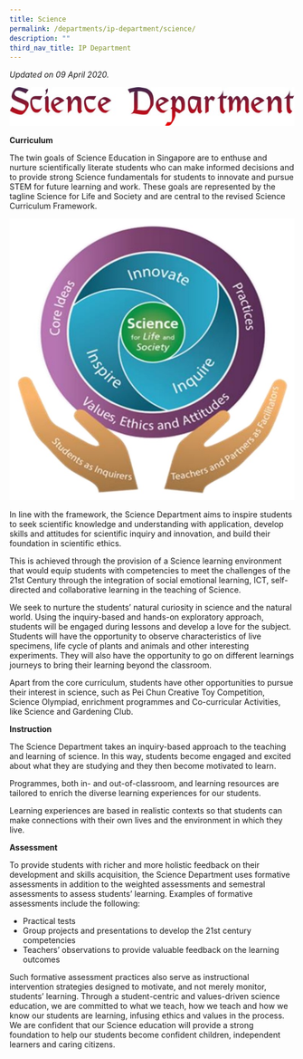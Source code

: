 ```yaml
---
title: Science
permalink: /departments/ip-department/science/
description: ""
third_nav_title: IP Department
---
```


_Updated on 09 April 2020._

![](/images/science-title.jpg)

**Curriculum**

The twin goals of Science Education in Singapore are to enthuse and nurture scientifically literate students who can make informed decisions and to provide strong Science fundamentals for students to innovate and pursue STEM for future learning and work. These goals are represented by the tagline Science for Life and Society and are central to the revised Science Curriculum Framework.

![](/images/sciencemap.jpg)

In line with the framework, the Science Department aims to inspire students to seek scientific knowledge and understanding with application, develop skills and attitudes for scientific inquiry and innovation, and build their foundation in scientific ethics.

This is achieved through the provision of a Science learning environment that would equip students with competencies to meet the challenges of the 21st Century through the integration of social emotional learning, ICT, self-directed and collaborative learning in the teaching of Science.

We seek to nurture the students’ natural curiosity in science and the natural world. Using the inquiry-based and hands-on exploratory approach, students will be engaged during lessons and develop a love for the subject. Students will have the opportunity to observe characteristics of live specimens, life cycle of plants and animals and other interesting experiments. They will also have the opportunity to go on different learnings journeys to bring their learning beyond the classroom.

Apart from the core curriculum, students have other opportunities to pursue their interest in science, such as Pei Chun Creative Toy Competition, Science Olympiad, enrichment programmes and Co-curricular Activities, like Science and Gardening Club.

**Instruction**

The Science Department takes an inquiry-based approach to the teaching and learning of science. In this way, students become engaged and excited about what they are studying and they then become motivated to learn.

Programmes, both in- and out-of-classroom, and learning resources are tailored to enrich the diverse learning experiences for our students.

Learning experiences are based in realistic contexts so that students can make connections with their own lives and the environment in which they live.

**Assessment**

To provide students with richer and more holistic feedback on their development and skills acquisition, the Science Department uses formative assessments in addition to the weighted assessments and semestral assessments to assess students’ learning. Examples of formative assessments include the following:

*   Practical tests
*   Group projects and presentations to develop the 21st century competencies
*   Teachers’ observations to provide valuable feedback on the learning outcomes

Such formative assessment practices also serve as instructional intervention strategies designed to motivate, and not merely monitor, students’ learning. Through a student-centric and values-driven science education, we are committed to what we teach, how we teach and how we know our students are learning, infusing ethics and values in the process. We are confident that our Science education will provide a strong foundation to help our students become confident children, independent learners and caring citizens.